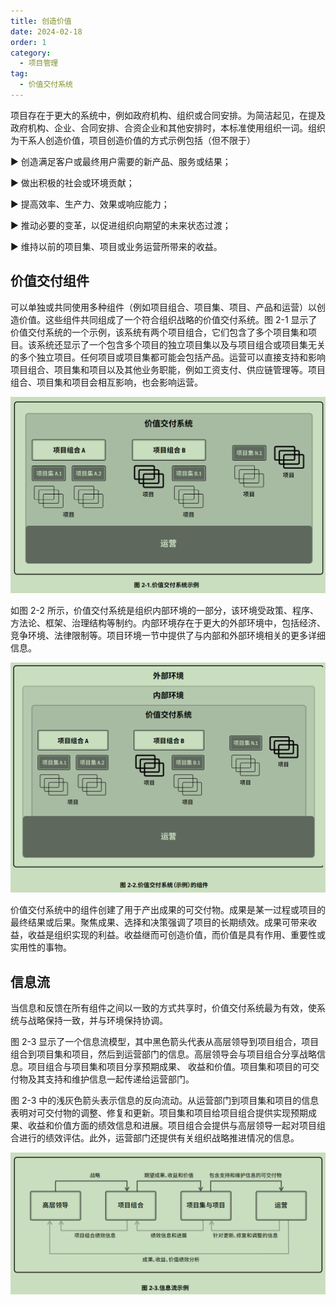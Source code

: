 ```yaml
---
title: 创造价值
date: 2024-02-18
order: 1
category:
  - 项目管理
tag:
  - 价值交付系统
---
```


项目存在于更大的系统中，例如政府机构、组织或合同安排。为简洁起见，在提及政府机构、企业、合同安排、合资企业和其他安排时，本标准使用组织一词。组织为干系人创造价值，项目创造价值的方式示例包括（但不限于）

▶ 创造满足客户或最终用户需要的新产品、服务或结果；

▶ 做出积极的社会或环境贡献；

▶ 提高效率、生产力、效果或响应能力；

▶ 推动必要的变革，以促进组织向期望的未来状态过渡；

▶ 维持以前的项目集、项目或业务运营所带来的收益。

## 价值交付组件

可以单独或共同使用多种组件（例如项目组合、项目集、项目、产品和运营）以创造价值。这些组件共同组成了一个符合组织战略的价值交付系统。图 2-1 显示了价值交付系统的一个示例，该系统有两个项目组合，它们包含了多个项目集和项目。该系统还显示了一个包含多个项目的独立项目集以及与项目组合或项目集无关的多个独立项目。任何项目或项目集都可能会包括产品。运营可以直接支持和影响项目组合、项目集和项目以及其他业务职能，例如工资支付、供应链管理等。项目组合、项目集和项目会相互影响，也会影响运营。

![image-20240218164932313](https://raw.githubusercontent.com/GodX-18/picBed/main/image-20240218164932313.png)

如图 2-2 所示，价值交付系统是组织内部环境的一部分，该环境受政策、程序、方法论、框架、治理结构等制约。内部环境存在于更大的外部环境中，包括经济、竞争环境、法律限制等。项目环境一节中提供了与内部和外部环境相关的更多详细信息。

![image-20240218165030814](https://raw.githubusercontent.com/GodX-18/picBed/main/image-20240218165030814.png)

价值交付系统中的组件创建了用于产出成果的可交付物。成果是某一过程或项目的最终结果或后果。聚焦成果、选择和决策强调了项目的长期绩效。成果可带来收益，收益是组织实现的利益。收益继而可创造价值，而价值是具有作用、重要性或实用性的事物。

## 信息流

当信息和反馈在所有组件之间以一致的方式共享时，价值交付系统最为有效，使系统与战略保持一致，并与环境保持协调。 

图 2-3 显示了一个信息流模型，其中黑色箭头代表从高层领导到项目组合，项目组合到项目集和项目，然后到运营部门的信息。高层领导会与项目组合分享战略信息。项目组合与项目集和项目分享预期成果、 收益和价值。项目集和项目的可交付物及其支持和维护信息一起传递给运营部门。

图 2-3 中的浅灰色箭头表示信息的反向流动。从运营部门到项目集和项目的信息表明对可交付物的调整、修复和更新。项目集和项目给项目组合提供实现预期成果、收益和价值方面的绩效信息和进展。项目组合会提供与高层领导一起对项目组合进行的绩效评估。此外，运营部门还提供有关组织战略推进情况的信息。

![image-20240218165049815](https://raw.githubusercontent.com/GodX-18/picBed/main/image-20240218165049815.png)